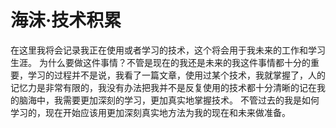 # 海沫·技术积累

在这里我将会记录我正在使用或者学习的技术，这个将会用于我未来的工作和学习生涯。
为什么要做这件事情？不管是现在的我还是未来的我这件事情都十分的重要，学习的过程并不是说，我看了一篇文章，使用过某个技术，我就掌握了，人的记忆力是非常有限的，我没有办法把我并不是反复使用的技术都十分清晰的记在我的脑海中，我需要更加深刻的学习，更加真实地掌握技术。
不管过去的我是如何学习的，现在开始应该用更加深刻真实地方法为我的现在和未来做准备。

